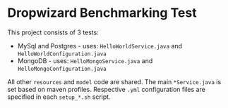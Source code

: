 # Dropwizard Benchmarking Test

This project consists of 3 tests:

* MySql and Postgres - uses: `HelloWorldService.java` and `HelloWorldConfiguration.java`
* MongoDB - uses: `HelloMongoService.java` and `HelloMongoConfiguration.java`

All other `resources` and `model` code are shared. The main `*Service.java` is set based on maven profiles.
Respective `.yml` configuration files are specified in each `setup_*.sh` script.